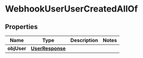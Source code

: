 

# WebhookUserUserCreatedAllOf

## Properties

Name | Type | Description | Notes
------------ | ------------- | ------------- | -------------
**objUser** | [**UserResponse**](UserResponse.md) |  | 





